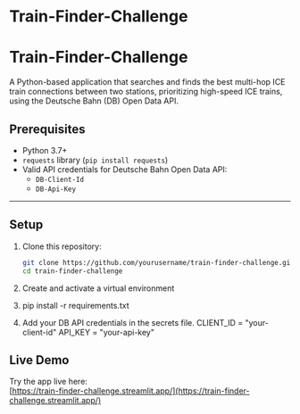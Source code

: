 # Train-Finder-Challenge

# Train-Finder-Challenge

A Python-based application that searches and finds the best multi-hop ICE train connections between two stations, prioritizing high-speed ICE trains, using the Deutsche Bahn (DB) Open Data API.


## Prerequisites

- Python 3.7+
- `requests` library (`pip install requests`)
- Valid API credentials for Deutsche Bahn Open Data API:
  - `DB-Client-Id`
  - `DB-Api-Key`

---

## Setup

1. Clone this repository:

   ```bash
   git clone https://github.com/yourusername/train-finder-challenge.git
   cd train-finder-challenge


2. Create and activate a virtual environment


3. pip install -r requirements.txt
   

4.  Add your DB API credentials in the secrets file. 
    CLIENT_ID = "your-client-id"
    API_KEY = "your-api-key"


## Live Demo

Try the app live here:  
[https://train-finder-challenge.streamlit.app/](https://train-finder-challenge.streamlit.app/)
